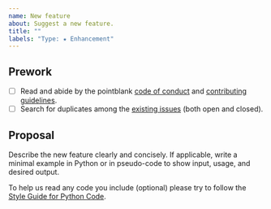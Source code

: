 ```yaml
---
name: New feature
about: Suggest a new feature.
title: ""
labels: "Type: ★ Enhancement"
---
```


## Prework

- [ ] Read and abide by the pointblank [code of conduct](https://www.contributor-covenant.org/version/2/1/code_of_conduct/) and [contributing guidelines](https://github.com/rich-iannone/pointblank/blob/main/.github/CONTRIBUTING.md).
- [ ] Search for duplicates among the [existing issues](https://github.com/rich-iannone/pointblank/issues) (both open and closed).

## Proposal

Describe the new feature clearly and concisely. If applicable, write a minimal example in Python or in pseudo-code to show input, usage, and desired output.

To help us read any code you include (optional) please try to follow the [Style Guide for Python Code](https://peps.python.org/pep-0008/).
